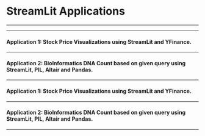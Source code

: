 # StreamLit Applications
* * *
* * *
#### Application 1: Stock Price Visualizations using StreamLit and YFinance.
* * *

#### Application 2: BioInformatics DNA Count based on given query using StreamLit, PIL, Altair and Pandas.

* * *
#### Application 1: Stock Price Visualizations using StreamLit and YFinance.
* * *

#### Application 2: BioInformatics DNA Count based on given query using StreamLit, PIL, Altair and Pandas.

* * *
